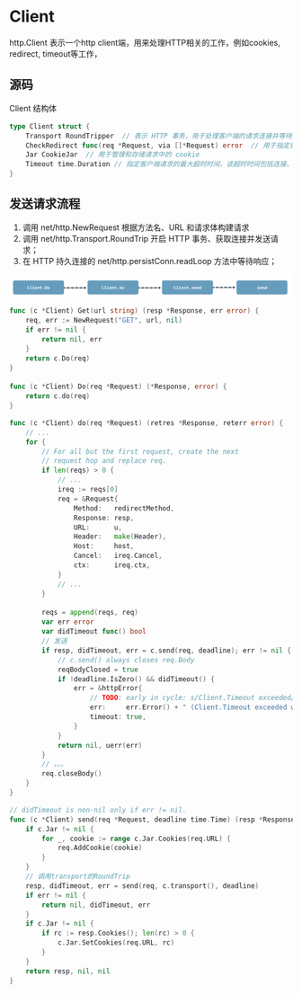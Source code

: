 # Client

http.Client 表示一个http client端，用来处理HTTP相关的工作，例如cookies, redirect, timeout等工作，

## 源码
Client 结构体

```go
type Client struct { 
    Transport RoundTripper  // 表示 HTTP 事务，用于处理客户端的请求连接并等待服务端的响应；
    CheckRedirect func(req *Request, via []*Request) error  // 用于指定处理重定向的策略
    Jar CookieJar  // 用于管理和存储请求中的 cookie
    Timeout time.Duration // 指定客户端请求的最大超时时间，该超时时间包括连接、任何的重定向以及读取相应的时间
}
```

## 发送请求流程

1. 调用 net/http.NewRequest 根据方法名、URL 和请求体构建请求
2. 调用 net/http.Transport.RoundTrip 开启 HTTP 事务、获取连接并发送请求；
3. 在 HTTP 持久连接的 net/http.persistConn.readLoop 方法中等待响应；


![](.http_client_images/client_send_process.png)
```go
func (c *Client) Get(url string) (resp *Response, err error) {
	req, err := NewRequest("GET", url, nil)
	if err != nil {
		return nil, err
	}
	return c.Do(req)
}

func (c *Client) Do(req *Request) (*Response, error) {
    return c.do(req)
}
```

```go
func (c *Client) do(req *Request) (retres *Response, reterr error) {
    // ...
	for {
		// For all but the first request, create the next
		// request hop and replace req.
		if len(reqs) > 0 {
            // ...
			ireq := reqs[0]
			req = &Request{
				Method:   redirectMethod,
				Response: resp,
				URL:      u,
				Header:   make(Header),
				Host:     host,
				Cancel:   ireq.Cancel,
				ctx:      ireq.ctx,
			}
            // ...
		}

		reqs = append(reqs, req)
		var err error
		var didTimeout func() bool
		// 发送
		if resp, didTimeout, err = c.send(req, deadline); err != nil {
			// c.send() always closes req.Body
			reqBodyClosed = true
			if !deadline.IsZero() && didTimeout() {
				err = &httpError{
					// TODO: early in cycle: s/Client.Timeout exceeded/timeout or context cancellation/
					err:     err.Error() + " (Client.Timeout exceeded while awaiting headers)",
					timeout: true,
				}
			}
			return nil, uerr(err)
		}
		// 。。。 
		req.closeBody()
	}
}
```

```go
// didTimeout is non-nil only if err != nil.
func (c *Client) send(req *Request, deadline time.Time) (resp *Response, didTimeout func() bool, err error) {
	if c.Jar != nil {
		for _, cookie := range c.Jar.Cookies(req.URL) {
			req.AddCookie(cookie)
		}
	}
	// 调用transport的RoundTrip
	resp, didTimeout, err = send(req, c.transport(), deadline)
	if err != nil {
		return nil, didTimeout, err
	}
	if c.Jar != nil {
		if rc := resp.Cookies(); len(rc) > 0 {
			c.Jar.SetCookies(req.URL, rc)
		}
	}
	return resp, nil, nil
}
```


